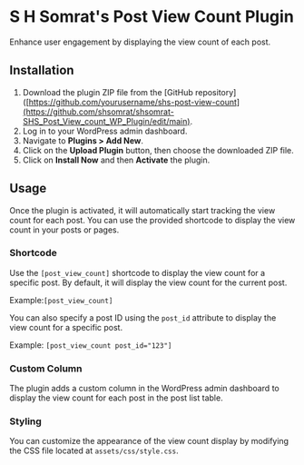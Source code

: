 # S H Somrat's Post View Count Plugin

Enhance user engagement by displaying the view count of each post.

## Installation

1. Download the plugin ZIP file from the [GitHub repository]([https://github.com/yourusername/shs-post-view-count](https://github.com/shsomrat/shsomrat-SHS_Post_View_count_WP_Plugin/edit/main).
2. Log in to your WordPress admin dashboard.
3. Navigate to **Plugins > Add New**.
4. Click on the **Upload Plugin** button, then choose the downloaded ZIP file.
5. Click on **Install Now** and then **Activate** the plugin.

## Usage

Once the plugin is activated, it will automatically start tracking the view count for each post. You can use the provided shortcode to display the view count in your posts or pages.

### Shortcode

Use the `[post_view_count]` shortcode to display the view count for a specific post. By default, it will display the view count for the current post.

Example:```[post_view_count]```


You can also specify a post ID using the `post_id` attribute to display the view count for a specific post.

Example:
```[post_view_count post_id="123"]```


### Custom Column

The plugin adds a custom column in the WordPress admin dashboard to display the view count for each post in the post list table.

### Styling

You can customize the appearance of the view count display by modifying the CSS file located at `assets/css/style.css`.
